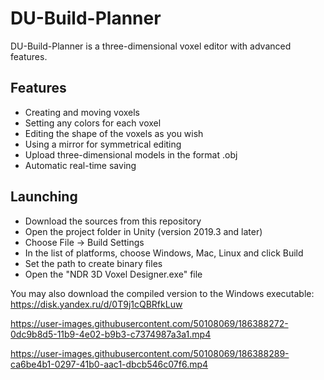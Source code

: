 # DU-Build-Planner

DU-Build-Planner is a three-dimensional voxel editor with advanced features.

Features
-------------

- Creating and moving voxels
- Setting any colors for each voxel
- Editing the shape of the voxels as you wish
- Using a mirror for symmetrical editing
- Upload three-dimensional models in the format .obj
- Automatic real-time saving

Launching
-------------
- Download the sources from this repository
- Open the project folder in Unity (version 2019.3 and later)
- Choose File -> Build Settings
- In the list of platforms, choose Windows, Mac, Linux and click Build
- Set the path to create binary files
- Open the "NDR 3D Voxel Designer.exe" file

You may also download the compiled version to the Windows executable: https://disk.yandex.ru/d/0T9j1cQBRfkLuw



https://user-images.githubusercontent.com/50108069/186388272-0dc9b8d5-11b9-4e02-b9b3-c7374987a3a1.mp4



https://user-images.githubusercontent.com/50108069/186388289-ca6be4b1-0297-41b0-aac1-dbcb546c07f6.mp4

